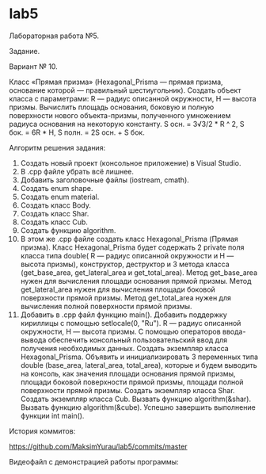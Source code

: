 # lab5
Лабораторная работа №5.

Задание.

Вариант № 10. 

Класс «Прямая призма» (Hexagonal_Prisma — прямая призма, основание которой — 
правильный шестиугольник). Создать объект класса с параметрами: R — радиус 
описанной окружности, H — высота призмы. Вычислить площадь основания, боковую
и полную поверхности нового объекта-призмы, полученного умножением радиуса
основания на некоторую константу.
S осн. = 3√3/2 * R ^ 2, S бок. = 6R * H, S полн. = 2S осн. + S бок.

Алгоритм решения задания:
1. Создать новый проект (консольное приложение) в Visual Studio.
2. В .cpp файле убрать всё лишнее.
3. Добавить заголовочные файлы (iostream, cmath).
4. Создать enum shape.
5. Создать enum material.
6. Создать класс Body.
7. Создать класс Shar.
8. Создать класс Cub.
9. Создать функцию algorithm.
10. В этом же .cpp файле создать класс Hexagonal_Prisma (Прямая призма). Класс Hexagonal_Prisma будет содержать 2 private поля класса типа double( R — радиус 
описанной окружности и H — высота призмы), конструктор, деструктор и 3 метода класса (get_base_area, get_lateral_area и get_total_area). Метод get_base_area нужен для вычисления площади основания прямой призмы. Метод get_lateral_area нужен для вычисления площади боковой поверхности прямой призмы. Метод get_total_area нужен для вычисления полной поверхности прямой призмы.
11. Добавить в .cpp файл функцию main(). Добавить поддержку кириллицы с помощью setlocale(0, "Ru"). R — радиус описанной окружности, H — высота призмы. С помощью операторов ввода-вывода обеспечить консольный пользовательский ввод для получения необходимых данных. Создать экземпляр класса Hexagonal_Prisma. Объявить и инициализировать 3 переменных типа double (base_area, lateral_area, total_area), которые и будем выводить на консоль, как значения площади основания прямой призмы, площади боковой поверхности прямой призмы, площади полной поверхности прямой призмы. Создать экземпляр класса Shar. Создать экземпляр класса Cub. Вызвать функцию algorithm(&shar). Вызвать функцию algorithm(&cube). Успешно завершить выполнение функции int main().

История коммитов:

https://github.com/MaksimYurau/lab5/commits/master

Видеофайл с демонстрацией работы программы:

